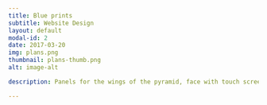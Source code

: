```yaml
---
title: Blue prints
subtitle: Website Design
layout: default
modal-id: 2
date: 2017-03-20
img: plans.png
thumbnail: plans-thumb.png
alt: image-alt

description: Panels for the wings of the pyramid, face with touch screen, faces without touch screen, top, tablet pocket, and the base

---
```


